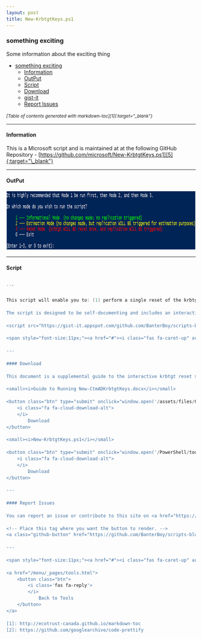 ```yaml
---
layout: post
title: New-KrbtgtKeys.ps1
---
```


### something exciting

Some information about the exciting thing

- [something exciting](#something-exciting)
  - [Information](#information)
  - [OutPut](#output)
  - [Script](#script)
  - [Download](#download)
  - [gist-it](#gist-it)
  - [Report Issues](#report-issues)

<small><i>[Table of contents generated with markdown-toc][1]{:target="\_blank"}</i></small>

---

#### Information

This is a Microsoft script and is maintained at at the following GitHub Repository - [https://github.com/microsoft/New-KrbtgtKeys.ps1][5]{:target="\_blank"}

---

#### OutPut

<div>
<a href="/assets/images/functions/New-KrbtgtKeys-example.png" data-lightbox="New-KrbtgtKeys" data-title="New-KrbtgtKeys"><img src="/assets/images/tools/New-KrbtgtKeys-example.png" alt="New-KrbtgtKeys" width="940" height="159"/></a>
</div>

---

#### Script

````powershell

```

This script will enable you to: (1) perform a single reset of the krbtgt account password hash and related keys (it can be run multiple times for subsequent resets), (2) immediately replicate the krbtgt account and its new keys to all writable DCs in the domain, and (3) validate that all writable DC's in the domain have successfully replicated the new keys, so they can decrypt any TGTs that are presented by clients and were encrypted with the new key(s). These capabilities help to perform the reset in a manner which minimizes the likelihood of Kerberos authentication issues due to the operation.

The script is designed to be self-documenting and includes an interactive menu and screen output that will guide you through its execution. Because it requires user input to select the execution mode and confirm before any changes are made, it is safe to begin by simply executing the script and reading the guidance throughout.

<script src="https://gist-it.appspot.com/github.com/BanterBoy/scripts-blog/blob/master/PowerShell/tools/New-KrbtgtKeys.ps1

<span style="font-size:11px;"><a href="#"><i class="fas fa-caret-up" aria-hidden="true" style="color: white; margin-right:5px;"></i>Back to Top</a></span>

---

#### Download

This document is a supplemental guide to the interactive krbtgt reset script (New-KrbtgtKeys.ps1). This guide describes the operating modes of the script and how to execute each of them.

<small><i>Guide to Running New-CtmADKrbtgtKeys.docx</i></small>

<button class="btn" type="submit" onclick="window.open('/assets/files/Guide to Running New-CtmADKrbtgtKeys.docx')">
    <i class="fa fa-cloud-download-alt">
    </i>
        Download
</button>

<small><i>New-KrbtgtKeys.ps1</i></small>

<button class="btn" type="submit" onclick="window.open('/PowerShell/tools/New-KrbtgtKeys.ps1')">
    <i class="fa fa-cloud-download-alt">
    </i>
        Download
</button>

---

#### Report Issues

You can report an issue or contribute to this site on <a href="https://github.com/BanterBoy/scripts-blog/issues">GitHub</a>. Simply click the button below and add any relevant notes. I will attempt to respond to all issues as soon as possible.

<!-- Place this tag where you want the button to render. -->
<a class="github-button" href="https://github.com/BanterBoy/scripts-blog/issues/new?title=New-KrbtgtKeys.ps1&body=There is a problem with this function. Please find details below." data-show-count="true" aria-label="Issue BanterBoy/scripts-blog on GitHub">Issue</a>

---

<span style="font-size:11px;"><a href="#"><i class="fas fa-caret-up" aria-hidden="true" style="color: white; margin-right:5px;"></i>Back to Top</a></span>

<a href="/menu/_pages/tools.html">
    <button class="btn">
        <i class='fas fa-reply'>
        </i>
            Back to Tools
    </button>
</a>

[1]: http://ecotrust-canada.github.io/markdown-toc
[2]: https://github.com/googlearchive/code-prettify
````
